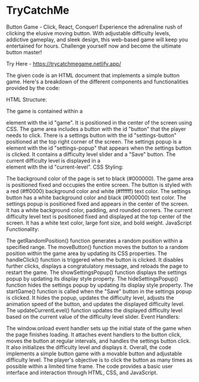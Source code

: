 # TryCatchMe
Button Game - Click, React, Conquer! Experience the adrenaline rush of clicking the elusive moving button. With adjustable difficulty levels, addictive gameplay, and sleek design, this web-based game will keep you entertained for hours. Challenge yourself now and become the ultimate button master!


Try Here - https://trycatchmegame.netlify.app/


The given code is an HTML document that implements a simple button game. Here's a breakdown of the different components and functionalities provided by the code:

HTML Structure:

The game is contained within a <div> element with the id "game". It is positioned in the center of the screen using CSS.
The game area includes a button with the id "button" that the player needs to click.
There is a settings button with the id "settings-button" positioned at the top right corner of the screen.
The settings popup is a <div> element with the id "settings-popup" that appears when the settings button is clicked. It contains a difficulty level slider and a "Save" button.
The current difficulty level is displayed in a <div> element with the id "current-level".
CSS Styling:

The background color of the page is set to black (#000000).
The game area is positioned fixed and occupies the entire screen.
The button is styled with a red (#ff0000) background color and white (#ffffff) text color.
The settings button has a white background color and black (#000000) text color.
The settings popup is positioned fixed and appears in the center of the screen. It has a white background color, padding, and rounded corners.
The current difficulty level text is positioned fixed and displayed at the top center of the screen. It has a white text color, large font size, and bold weight.
JavaScript Functionality:

The getRandomPosition() function generates a random position within a specified range.
The moveButton() function moves the button to a random position within the game area by updating its CSS properties.
The handleClick() function is triggered when the button is clicked. It disables further clicks, displays a congratulatory message, and reloads the page to restart the game.
The showSettingsPopup() function displays the settings popup by updating its display style property.
The hideSettingsPopup() function hides the settings popup by updating its display style property.
The startGame() function is called when the "Save" button in the settings popup is clicked. It hides the popup, updates the difficulty level, adjusts the animation speed of the button, and updates the displayed difficulty level.
The updateCurrentLevel() function updates the displayed difficulty level based on the current value of the difficulty level slider.
Event Handlers:

The window.onload event handler sets up the initial state of the game when the page finishes loading. It attaches event handlers to the button click, moves the button at regular intervals, and handles the settings button click. It also initializes the difficulty level and displays it.
Overall, the code implements a simple button game with a movable button and adjustable difficulty level. The player's objective is to click the button as many times as possible within a limited time frame. The code provides a basic user interface and interaction through HTML, CSS, and JavaScript.

